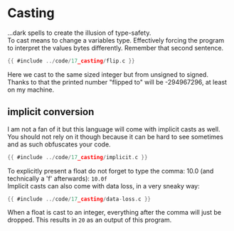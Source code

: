 # Casting

...dark spells to create the illusion of type-safety.  
To cast means to change a variables type. Effectively forcing the program to
interpret the values bytes differently. Remember that second sentence.  

```c
{{ #include ../code/17_casting/flip.c }}
```

Here we cast to the same sized integer but from unsigned to signed. Thanks to
that the printed number "flipped to" will be -294967296, at least on my
machine.  

## implicit conversion

I am not a fan of it but this language will come with implicit casts as well.
You should not rely on it though because it can be hard to see sometimes and as
such obfuscates your code.  

```c
{{ #include ../code/17_casting/implicit.c }}
```

To explicitly present a float do not forget to type the comma: 10.0 (and
technically a 'f' afterwards): `10.0f`  
Implicit casts can also come with data loss, in a very sneaky way:  

```c
{{ #include ../code/17_casting/data-loss.c }}
```

When a float is cast to an integer, everything after the comma will just be
dropped. This results in `20` as an output of this program.  
